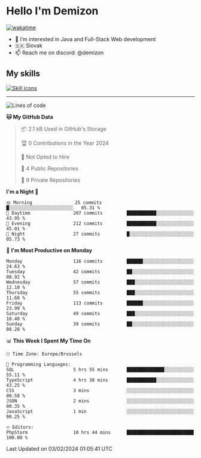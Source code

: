 # Hello I'm Demizon
[![wakatime](https://wakatime.com/badge/user/6ad1949f-d6d7-44f9-9eee-c35e54cc499b.svg)](https://wakatime.com/@6ad1949f-d6d7-44f9-9eee-c35e54cc499b)
- 👀 I’m interested in Java and Full-Stack Web development
- 🇸🇰 Slovak
- 📫 Reach me on discord: @demizon

## My skills
[![Skill icons](https://skillicons.dev/icons?i=java,js,ts,html,css,react,nextjs,tailwind,supabase,py,git,docker,linux,mysql,postgres,mongo&theme=dark)](https://github.com/Demizon3433)

---

<!--START_SECTION:waka-->
![Lines of code](https://img.shields.io/badge/From%20Hello%20World%20I%27ve%20Written-136.4%20thousand%20lines%20of%20code-blue)

**🐱 My GitHub Data** 

> 📦 2.1 kB Used in GitHub's Storage 
 > 
> 🏆 0 Contributions in the Year 2024
 > 
> 🚫 Not Opted to Hire
 > 
> 📜 4 Public Repositories 
 > 
> 🔑 9 Private Repositories 
 > 
**I'm a Night 🦉** 

```text
🌞 Morning                25 commits          █░░░░░░░░░░░░░░░░░░░░░░░░   05.31 % 
🌆 Daytime                207 commits         ███████████░░░░░░░░░░░░░░   43.95 % 
🌃 Evening                212 commits         ███████████░░░░░░░░░░░░░░   45.01 % 
🌙 Night                  27 commits          █░░░░░░░░░░░░░░░░░░░░░░░░   05.73 % 
```
📅 **I'm Most Productive on Monday** 

```text
Monday                   116 commits         ██████░░░░░░░░░░░░░░░░░░░   24.63 % 
Tuesday                  42 commits          ██░░░░░░░░░░░░░░░░░░░░░░░   08.92 % 
Wednesday                57 commits          ███░░░░░░░░░░░░░░░░░░░░░░   12.10 % 
Thursday                 55 commits          ███░░░░░░░░░░░░░░░░░░░░░░   11.68 % 
Friday                   113 commits         ██████░░░░░░░░░░░░░░░░░░░   23.99 % 
Saturday                 49 commits          ███░░░░░░░░░░░░░░░░░░░░░░   10.40 % 
Sunday                   39 commits          ██░░░░░░░░░░░░░░░░░░░░░░░   08.28 % 
```


📊 **This Week I Spent My Time On** 

```text
🕑︎ Time Zone: Europe/Brussels

💬 Programming Languages: 
SQL                      5 hrs 55 mins       ██████████████░░░░░░░░░░░   55.11 % 
TypeScript               4 hrs 38 mins       ███████████░░░░░░░░░░░░░░   43.25 % 
CSS                      3 mins              ░░░░░░░░░░░░░░░░░░░░░░░░░   00.58 % 
JSON                     2 mins              ░░░░░░░░░░░░░░░░░░░░░░░░░   00.35 % 
JavaScript               1 min               ░░░░░░░░░░░░░░░░░░░░░░░░░   00.25 % 

🔥 Editors: 
PhpStorm                 10 hrs 44 mins      █████████████████████████   100.00 % 
```


 Last Updated on 03/02/2024 01:05:41 UTC
<!--END_SECTION:waka-->
